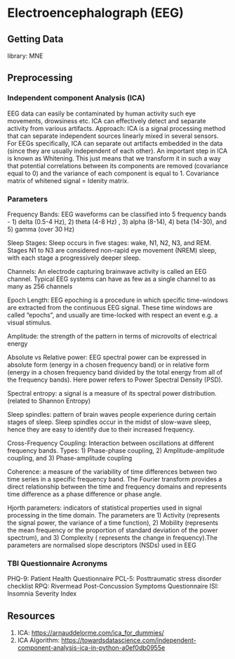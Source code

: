 # Electroencephalograph (EEG)

## Getting Data
library: MNE

## Preprocessing
### Independent component Analysis (ICA)
EEG data can easily be contaminated by human activity such eye movements, drowsiness etc. ICA can effectively detect and separate activity from various artifacts. 
Approach:
ICA is a signal processing method that can separate independent sources linearly mixed in several sensors. For EEGs specifically,  ICA can separate out artifacts embedded in the data (since they are usually independent of each other).
An important step in ICA is known as Whitening. This just means that we transform it in such a way that potential correlations between its components are removed (covariance equal to 0) and the variance of each component is equal to 1. Covariance matrix of whitened signal = Idenity matrix. 

### Parameters
Frequency Bands: EEG waveforms can be classified into 5 frequency bands - 1) delta (0.5-4 Hz), 2) theta (4-8 Hz) , 3) alpha (8-14), 4) beta (14-30), and 5) gamma (over 30 Hz)

Sleep Stages: Sleep occurs in five stages: wake, N1, N2, N3, and REM. Stages N1 to N3 are considered non-rapid eye movement (NREM) sleep, with each stage a progressively deeper sleep. 

Channels: An electrode capturing brainwave activity is called an EEG channel. Typical EEG systems can have as few as a single channel to as many as 256 channels

Epoch Length: EEG epoching is a procedure in which specific time-windows are extracted from the continuous EEG signal. These time windows are called “epochs”, and usually are time-locked with respect an event e.g. a visual stimulus.

Amplitude: the strength of the pattern in terms of microvolts of electrical energy

Absolute vs Relative power: EEG spectral power can be expressed in absolute form (energy in a chosen frequency band) or in relative form (energy in a chosen frequency band divided by the total energy from all of the frequency bands). Here power refers to Power Spectral Density (PSD).

Spectral entropy: a signal is a measure of its spectral power distribution. (related to Shannon Entropy)

Sleep spindles: pattern of brain waves people experience during certain stages of sleep. Sleep spindles occur in the midst of slow-wave sleep, hence they are easy to identify due to their increased frequency. 

Cross-Frequency Coupling: Interaction between oscillations at different frequency bands. Types: 1) Phase-phase coupling, 2) Amplitude-amplitude coupling, and 3) Phase-amplitude coupling

Coherence: a measure of the variability of time differences between two time series in a specific frequency band. The Fourier transform provides a direct relationship between the time and frequency domains and represents time difference as a phase difference or phase angle.

Hjorth parameters: indicators of statistical properties used in signal processing in the time domain. The parameters are 1) Activity (represents the signal power, the variance of a time function), 2) Mobility (represents the mean frequency or the proportion of standard deviation of the power spectrum), and 3) Complexity ( represents the change in frequency).The parameters are normalised slope descriptors (NSDs) used in EEG

### TBI Questionnaire Acronyms
PHQ-9: Patient Health Questionnaire
PCL-5: Posttraumatic stress disorder checklist
RPQ: Rivermead Post-Concussion Symptoms Questionnaire
ISI: Insomnia Severity Index


## Resources
1) ICA: https://arnauddelorme.com/ica_for_dummies/
2) ICA Algorithm: https://towardsdatascience.com/independent-component-analysis-ica-in-python-a0ef0db0955e
